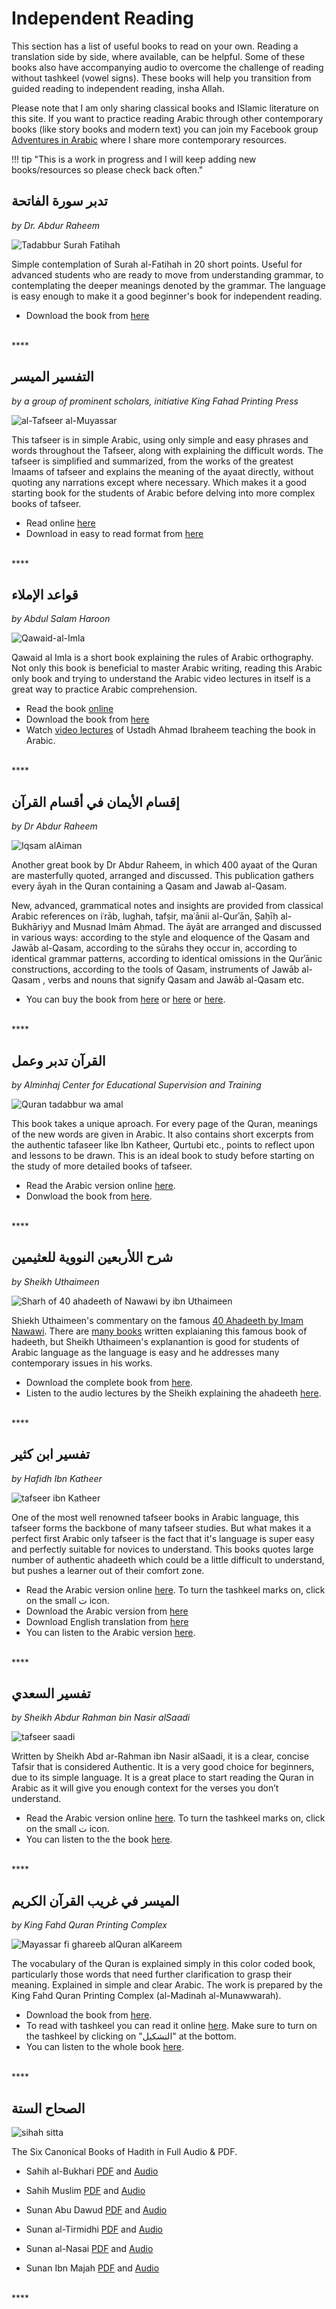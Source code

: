 # Independent Reading

This section has a list of useful books to read on your own. Reading a translation side by side, where available, can be helpful. Some of these books also have accompanying audio to overcome the challenge of reading without tashkeel (vowel signs). These books will help you transition from guided reading to independent reading, insha Allah.

Please note that I am only sharing classical books and ISlamic literature on this site. If you want to practice reading Arabic through other contemporary books (like story books and modern text) you can join my Facebook group [Adventures in Arabic](https://www.facebook.com/groups/adventures.in.arabic/) where I share more contemporary resources.

!!! tip "This is a work in progress and I will keep adding new books/resources so please check back often."


## **تدبر سورة الفاتحة**

_by Dr. Abdur Raheem_

![Tadabbur Surah Fatihah](/img/fatiha-tadabbur.jpg)

Simple contemplation of Surah al-Fatihah in 20 short points. Useful for advanced students who are ready to move from understanding grammar, to contemplating the deeper meanings denoted by the grammar. The language is easy enough to make it a good beginner's book for independent reading.

* Download the book from [here](http://drvaniya.com/wp-content/uploads/2019/12/%D8%AA%D8%AF%D8%A8%D8%B1-%D8%B3%D9%88%D8%B1%D8%A9-%D8%A7%D9%84%D9%81%D8%A7%D8%AA%D8%AD%D8%A9.pdf)

<br>
****


## **التفسير الميسر**

_by a group of prominent scholars, initiative King Fahad Printing Press_

![al-Tafseer al-Muyassar](/img/tafseer-muyassar.jpg)

This tafseer is in simple Arabic, using only simple and easy phrases and words throughout the Tafseer, along with explaining the difficult words. The tafseer is simplified and summarized, from the works of the greatest Imaams of tafseer and explains the meaning of the ayaat directly, without quoting any narrations except where necessary. Which makes it a good starting book for the students of Arabic before delving into more complex books of tafseer.

* Read online [here](https://epub.qurancomplex.gov.sa/issues/books/TafseerMuyassar/)
* Download in easy to read format from [here](http://drvaniya.com/wp-content/uploads/2019/12/Easy-Tafsiir-of-Entire-Quraan-Al-Tafsiir-al-Muyassar.pdf)


<br>
****

## **قواعد الإملاء** 

_by Abdul Salam Haroon_

![Qawaid-al-Imla](/img/qawaid-al-imla.jpg)

Qawaid al Imla is a short book explaining the rules of Arabic orthography. Not only this book is beneficial to master Arabic writing, reading this Arabic only book and trying to understand the Arabic video lectures in itself is a great way to practice Arabic comprehension.

* Read the book [online](https://takw.in/reader.php?matn=%D9%82%D9%88%D8%A7%D8%B9%D8%AF-%D8%A7%D9%84%D8%A5%D9%85%D9%84%D8%A7%D8%A1)
* Download the book from [here](http://www.ajurry.com/vb/attachment.php?attachmentid=47370&d=1416262343)
* Watch [video lectures](https://www.youtube.com/watch?v=iQU1xAdSt4M&t=498s) of Ustadh Ahmad Ibraheem teaching the book in Arabic.


<br>
****

## **إقسام الأيمان في أقسام القرآن**

_by Dr Abdur Raheem_

![Iqsam alAiman](/img/iqsaam.jpg)

Another great book by Dr Abdur Raheem, in which 400 ayaat of the Quran are masterfully quoted, arranged and discussed. This publication gathers every āyah in the Quran containing a Qasam and Jawab al-Qasam.

New, advanced, grammatical notes and insights are provided from classical Arabic references on iʿrāb, lughah, tafṣir, maʿānii al-Qurʾān, Ṣaḥīḥ al-Bukhāriyy and Musnad Imām Aḥmad. The āyāt are arranged and discussed in various ways: according to the style and eloquence of the Qasam and Jawāb al-Qasam, according to the sūrahs they occur in, according to identical grammar patterns, according to identical omissions in the Qurʾānic constructions, according to the tools of Qasam, instruments of Jawāb al-Qasam , verbs and nouns that signify Qasam and Jawāb al-Qasam etc.

* You can buy the book from [here](https://kitaabun.com/shopping3/6643-iqsamul-ayman-aqsamul-quran-arabic-abdur-rahim-p-6643.html) or [here](https://www.arabicbookshop.net/iqsam-al-ayman-fi-aqsam-al-quran/260-401) or [here](http://islamicshop.in/store/dr-v-abdur-rahim-books/iqsam-al-ayman-fi-aqsam-al-qur-an.html).


<br>
****



## **القرآن تدبر وعمل**

_by Alminhaj Center for Educational Supervision and Training_

![Quran tadabbur wa amal](/img/quran-tadabbur-amal.png)

This book takes a unique aproach. For every page of the Quran, meanings of the new words are given in Arabic. It also contains short excerpts from the authentic tafaseer like Ibn Katheer, Qurtubi etc., points to reflect upon and lessons to be drawn. This is an ideal book to study before starting on the study of more detailed books of tafseer. 

* Read the Arabic version online [here](http://altadabbur.com/#aya=1_1&m=hafs&qaree=maher&trans=tadabor).
* Donwload the book from [here](http://altadabbur.com/download).


<br>
****


## **شرح اللأربعين النووية للعثيمين**

_by Sheikh Uthaimeen_

![Sharh of 40 ahadeeth of Nawawi by ibn Uthaimeen](/img/sharh-40ahdeeth-uthaimeen.png)

Shiekh Uthaimeen's commentary on the famous [40 Ahadeeth by Imam Nawawi](https://arabic.naveeraashraf.com/guided-reading/#imam-nawawi-s-forty-ahadeeth). There are [many books](https://takw.in/alsunnah/alhadith/alarbauoon-alnawawiyyah) written explaianing this famous book of hadeeth, but Sheikh Uthaimeen's explanantion is good for students of Arabic language as the language is easy and he addresses many contemporary issues in his works.

* Download the complete book from [here](https://ia800608.us.archive.org/9/items/vdrka/vdrka.pdf).
* Listen to the audio lectures by the Sheikh explaining the ahadeeth [here](https://archive.org/details/Arb3oon.Nawawia.Othaimin).


<br>
****


## **تفسير ابن كثير** 

_by Hafidh Ibn Katheer_

![tafseer ibn Katheer](/img/tafseer-ibn-katheer.jpg)

One of the most well renowned tafseer books in Arabic language, this tafseer forms the backbone of many tafseer studies. But what makes it a perfect first Arabic only tafseer is the fact that it's language is super easy and perfectly suitable for novices to understand. This books quotes large number of authentic ahadeeth which could be a little difficult to understand, but pushes a learner out of their comfort zone.

* Read the Arabic version online [here](http://www.islamweb.net/maktaba/index.php?flag=1&page=bookpages&bookid=49&id=1&bookparts=[5:1]&LoadTab=LoadBookDetail). To turn the tashkeel marks on, click on the small ت icon.
* Download the Arabic version from [here](https://archive.org/details/TafseerAlQuranAlAzeemTafseerIbneKaseerArabic)
* Download English translation from [here](https://archive.org/details/TafseerIbnKathirenglish114SurahsComplete)
* You can listen to the Arabic version [here](https://archive.org/details/Tefsir_Ibn_Kethir/%D8%AA%D9%81%D8%B3%D9%8A%D8%B1+%D8%A7%D9%84%D9%82%D8%B1%D8%A2%D9%86+%D8%A7%D9%84%D8%B9%D8%B8%D9%8A%D9%85+%D9%84%D9%84%D8%A5%D9%85%D8%A7%D9%85+%D8%A7%D9%84%D8%AD%D8%A7%D9%81%D8%B8+%D8%A7%D8%A8%D9%86+%D9%83%D8%AB%D9%8A%D8%B1/001_tefsir_ibn_kethir_549.mp3).


<br>
****

## **تفسير السعدي** 

_by Sheikh Abdur Rahman bin Nasir alSaadi_

![tafseer saadi](/img/tafseer-as-saadi.png)

Written by Sheikh Abd ar-Rahman ibn Nasir alSaadi, it is a clear, concise Tafsir that is considered Authentic. It is a very good choice for beginners, due to its simple language. It is a great place to start reading the Quran in Arabic as it will give you enough context for the verses you don’t understand.

* Read the Arabic version online [here](http://www.islamweb.net/maktaba/index.php?flag=1&page=bookpages&bookid=209&id=1&bookparts=[31:1]&LoadTab=LoadBookDetail). To turn the tashkeel marks on, click on the small ت icon.
* You can listen to the the book [here](https://archive.org/details/aa_192/1+(108).mp3).


<br>
****


## **الميسر في غريب القرآن الكريم** 

_by King Fahd Quran Printing Complex_

![Mayassar fi ghareeb alQuran alKareem](/img/mayassar-fi-ghareeb-alQuran.jpg)

The vocabulary of the Quran is explained simply in this color coded book, particularly those words that need further clarification to grasp their meaning. Explained in simple and clear Arabic. The work is prepared by the King Fahd Quran Printing Complex (al-Madinah al-Munawwarah).

* Download the book from [here](http://drvaniya.com/?page_id=15111).
* To read with tashkeel you can read it online [here](https://furqan.co/almuyassar-ghareeb/1/1). Make sure to turn on the tashkeel by clicking on "التشكيل" at the bottom.
* You can listen to the whole book [here](https://www.youtube.com/playlist?list=PLBOng7CIGmTo5gUulmibIGcBdWXPjy7ty).


<br>
****



## **الصحاح الستة** 

![sihah sitta](/img/Kutub-as-Sittah.jpg)

The Six Canonical Books of Hadith in Full Audio & PDF.

* Sahih al-Bukhari [PDF](https://archive.org/details/FP144261) and [Audio](https://archive.org/details/Sahih_Al-Bukhari_MP3)

* Sahih Muslim [PDF](https://archive.org/details/FP144371) and [Audio](https://archive.org/details/Moslem_Reading)

* Sunan Abu Dawud [PDF](https://archive.org/download/FP144444/144444.pdf) and [Audio](https://archive.org/details/Abo_Dawood_audiobook)

* Sunan al-Tirmidhi [PDF](https://archive.org/details/sunntermzyPDF) and [Audio](https://archive.org/details/Jami_At-Tirmidhi)

* Sunan al-Nasai [PDF](https://archive.org/details/FP144381) and [Audio](https://archive.org/details/Sunan_An-Nasai)

* Sunan Ibn Majah [PDF](https://archive.org/details/FP144417) and [Audio](https://archive.org/details/Sunan_Ibn-Majah_MP3)

<br>
****



<br>
<br>
